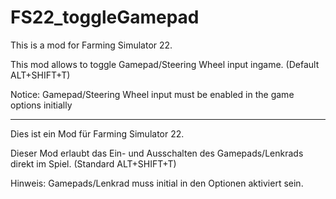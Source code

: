 # FS22_toggleGamepad

This is a mod for Farming Simulator 22.

This mod allows to toggle Gamepad/Steering Wheel input ingame. (Default ALT+SHIFT+T)
        
Notice: Gamepad/Steering Wheel input must be enabled in the game options initially

--- 

Dies ist ein Mod für Farming Simulator 22.

Dieser Mod erlaubt das Ein- und Ausschalten des Gamepads/Lenkrads direkt im Spiel. (Standard ALT+SHIFT+T)
        
Hinweis: Gamepads/Lenkrad muss initial in den Optionen aktiviert sein.
